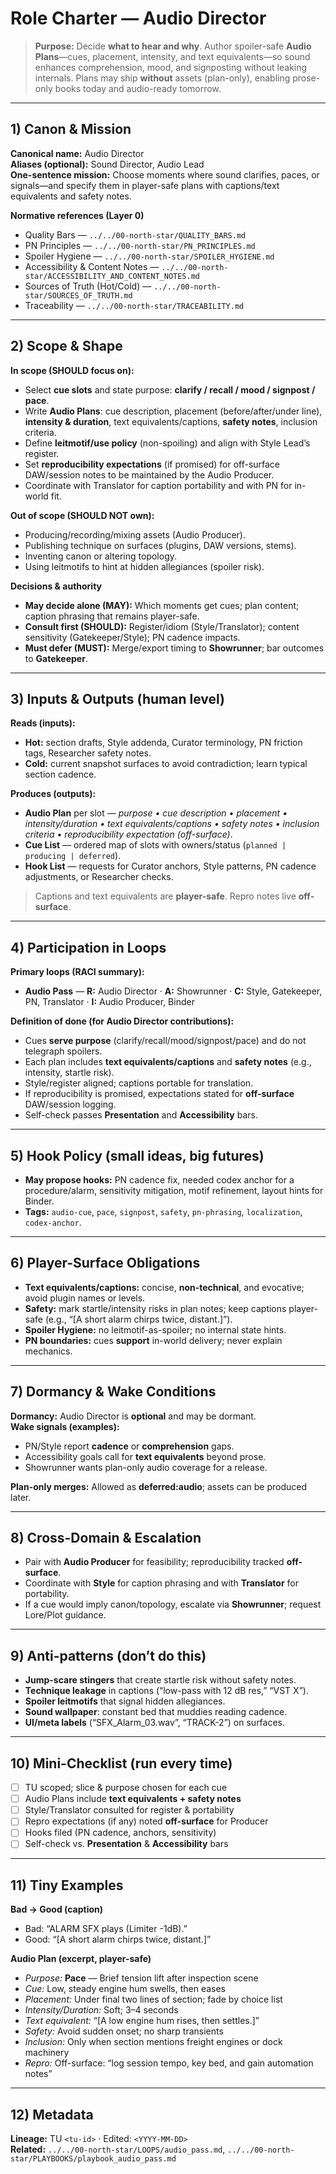 # Role Charter — Audio Director

> **Purpose:** Decide **what to hear and why**. Author spoiler-safe **Audio Plans**—cues, placement, intensity, and text equivalents—so sound enhances comprehension, mood, and signposting without leaking internals. Plans may ship **without** assets (plan-only), enabling prose-only books today and audio-ready tomorrow.

---

## 1) Canon & Mission

**Canonical name:** Audio Director  
**Aliases (optional):** Sound Director, Audio Lead  
**One-sentence mission:** Choose moments where sound clarifies, paces, or signals—and specify them in player-safe plans with captions/text equivalents and safety notes.

**Normative references (Layer 0)**

- Quality Bars — `../../00-north-star/QUALITY_BARS.md`
- PN Principles — `../../00-north-star/PN_PRINCIPLES.md`
- Spoiler Hygiene — `../../00-north-star/SPOILER_HYGIENE.md`
- Accessibility & Content Notes — `../../00-north-star/ACCESSIBILITY_AND_CONTENT_NOTES.md`
- Sources of Truth (Hot/Cold) — `../../00-north-star/SOURCES_OF_TRUTH.md`
- Traceability — `../../00-north-star/TRACEABILITY.md`

---

## 2) Scope & Shape

**In scope (SHOULD focus on):**

- Select **cue slots** and state purpose: **clarify / recall / mood / signpost / pace**.
- Write **Audio Plans**: cue description, placement (before/after/under line), **intensity & duration**, text equivalents/captions, **safety notes**, inclusion criteria.
- Define **leitmotif/use policy** (non-spoiling) and align with Style Lead’s register.
- Set **reproducibility expectations** (if promised) for off-surface DAW/session notes to be maintained by the Audio Producer.
- Coordinate with Translator for caption portability and with PN for in-world fit.

**Out of scope (SHOULD NOT own):**

- Producing/recording/mixing assets (Audio Producer).
- Publishing technique on surfaces (plugins, DAW versions, stems).
- Inventing canon or altering topology.
- Using leitmotifs to hint at hidden allegiances (spoiler risk).

**Decisions & authority**

- **May decide alone (MAY):** Which moments get cues; plan content; caption phrasing that remains player-safe.
- **Consult first (SHOULD):** Register/idiom (Style/Translator); content sensitivity (Gatekeeper/Style); PN cadence impacts.
- **Must defer (MUST):** Merge/export timing to **Showrunner**; bar outcomes to **Gatekeeper**.

---

## 3) Inputs & Outputs (human level)

**Reads (inputs):**

- **Hot:** section drafts, Style addenda, Curator terminology, PN friction tags, Researcher safety notes.
- **Cold:** current snapshot surfaces to avoid contradiction; learn typical section cadence.

**Produces (outputs):**

- **Audio Plan** per slot — _purpose • cue description • placement • intensity/duration • text equivalents/captions • safety notes • inclusion criteria • reproducibility expectation (off-surface)_.
- **Cue List** — ordered map of slots with owners/status (`planned | producing | deferred`).
- **Hook List** — requests for Curator anchors, Style patterns, PN cadence adjustments, or Researcher checks.

> Captions and text equivalents are **player-safe**. Repro notes live **off-surface**.

---

## 4) Participation in Loops

**Primary loops (RACI summary):**

- **Audio Pass** — **R:** Audio Director · **A:** Showrunner · **C:** Style, Gatekeeper, PN, Translator · **I:** Audio Producer, Binder

**Definition of done (for Audio Director contributions):**

- Cues **serve purpose** (clarify/recall/mood/signpost/pace) and do not telegraph spoilers.
- Each plan includes **text equivalents/captions** and **safety notes** (e.g., intensity, startle risk).
- Style/register aligned; captions portable for translation.
- If reproducibility is promised, expectations stated for **off-surface** DAW/session logging.
- Self-check passes **Presentation** and **Accessibility** bars.

---

## 5) Hook Policy (small ideas, big futures)

- **May propose hooks:** PN cadence fix, needed codex anchor for a procedure/alarm, sensitivity mitigation, motif refinement, layout hints for Binder.
- **Tags:** `audio-cue`, `pace`, `signpost`, `safety`, `pn-phrasing`, `localization`, `codex-anchor`.

---

## 6) Player-Surface Obligations

- **Text equivalents/captions:** concise, **non-technical**, and evocative; avoid plugin names or levels.
- **Safety:** mark startle/intensity risks in plan notes; keep captions player-safe (e.g., “[A short alarm chirps twice, distant.]”).
- **Spoiler Hygiene:** no leitmotif-as-spoiler; no internal state hints.
- **PN boundaries:** cues **support** in-world delivery; never explain mechanics.

---

## 7) Dormancy & Wake Conditions

**Dormancy:** Audio Director is **optional** and may be dormant.  
**Wake signals (examples):**

- PN/Style report **cadence** or **comprehension** gaps.
- Accessibility goals call for **text equivalents** beyond prose.
- Showrunner wants plan-only audio coverage for a release.

**Plan-only merges:** Allowed as **deferred:audio**; assets can be produced later.

---

## 8) Cross-Domain & Escalation

- Pair with **Audio Producer** for feasibility; reproducibility tracked **off-surface**.
- Coordinate with **Style** for caption phrasing and with **Translator** for portability.
- If a cue would imply canon/topology, escalate via **Showrunner**; request Lore/Plot guidance.

---

## 9) Anti-patterns (don’t do this)

- **Jump-scare stingers** that create startle risk without safety notes.
- **Technique leakage** in captions (“low-pass with 12 dB res,” “VST X”).
- **Spoiler leitmotifs** that signal hidden allegiances.
- **Sound wallpaper**: constant bed that muddies reading cadence.
- **UI/meta labels** (“SFX_Alarm_03.wav”, “TRACK-2”) on surfaces.

---

## 10) Mini-Checklist (run every time)

- [ ] TU scoped; slice & purpose chosen for each cue
- [ ] Audio Plans include **text equivalents + safety notes**
- [ ] Style/Translator consulted for register & portability
- [ ] Repro expectations (if any) noted **off-surface** for Producer
- [ ] Hooks filed (PN cadence, anchors, sensitivity)
- [ ] Self-check vs. **Presentation** & **Accessibility** bars

---

## 11) Tiny Examples

**Bad → Good (caption)**

- Bad: “ALARM SFX plays (Limiter -1dB).”
- Good: “[A short alarm chirps twice, distant.]”

**Audio Plan (excerpt, player-safe)**

- _Purpose:_ **Pace** — Brief tension lift after inspection scene
- _Cue:_ Low, steady engine hum swells, then eases
- _Placement:_ Under final two lines of section; fade by choice list
- _Intensity/Duration:_ Soft; 3–4 seconds
- _Text equivalent:_ “[A low engine hum rises, then settles.]”
- _Safety:_ Avoid sudden onset; no sharp transients
- _Inclusion:_ Only when section mentions freight engines or dock machinery
- _Repro:_ Off-surface: “log session tempo, key bed, and gain automation notes”

---

## 12) Metadata

**Lineage:** TU `<tu-id>` · Edited: `<YYYY-MM-DD>`  
**Related:** `../../00-north-star/LOOPS/audio_pass.md`, `../../00-north-star/PLAYBOOKS/playbook_audio_pass.md`
